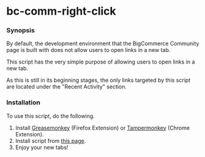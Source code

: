 # bc-comm-right-click

<h3>Synopsis</h3>
<p>By default, the development environment that the BigCommerce Community page is built with does not allow users to open links in a new tab.</p>
<p>This script has the very simple purpose of allowing users to open links in a new tab.</p>
<p>As this is still in its beginning stages, the only links targeted by this script are located under the "Recent Activity" section.</p>
<h3>Installation</h3>
<p>To use this script, do the following.</p>
<ol>
<li>Install <a href="http://www.greasespot.net/">Greasemonkey</a> (Firefox Extension) or <a href="http://tampermonkey.net/">Tampermonkey</a> (Chrome Extension).</li>
<li>Install script from <a href="https://greasyfork.org/en/scripts/20808-bc-recent-activity-links-open-in-new-tab">this page</a>.</li>
<li>Enjoy your new tabs!</li>
</ol>
